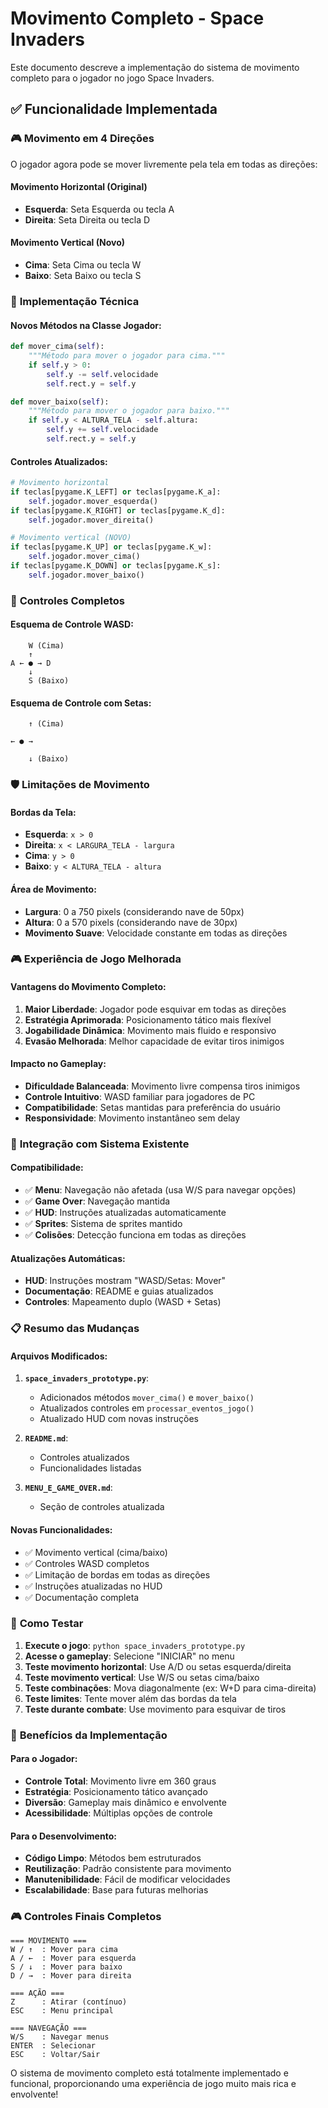 # Movimento Completo - Space Invaders

Este documento descreve a implementação do sistema de movimento completo para o jogador no jogo Space Invaders.

## ✅ Funcionalidade Implementada

### 🎮 **Movimento em 4 Direções**
O jogador agora pode se mover livremente pela tela em todas as direções:

#### **Movimento Horizontal (Original)**
- **Esquerda**: Seta Esquerda ou tecla A
- **Direita**: Seta Direita ou tecla D

#### **Movimento Vertical (Novo)**
- **Cima**: Seta Cima ou tecla W
- **Baixo**: Seta Baixo ou tecla S

### 🔧 **Implementação Técnica**

#### **Novos Métodos na Classe Jogador:**

```python
def mover_cima(self):
    """Método para mover o jogador para cima."""
    if self.y > 0:
        self.y -= self.velocidade
        self.rect.y = self.y

def mover_baixo(self):
    """Método para mover o jogador para baixo."""
    if self.y < ALTURA_TELA - self.altura:
        self.y += self.velocidade
        self.rect.y = self.y
```

#### **Controles Atualizados:**
```python
# Movimento horizontal
if teclas[pygame.K_LEFT] or teclas[pygame.K_a]:
    self.jogador.mover_esquerda()
if teclas[pygame.K_RIGHT] or teclas[pygame.K_d]:
    self.jogador.mover_direita()

# Movimento vertical (NOVO)
if teclas[pygame.K_UP] or teclas[pygame.K_w]:
    self.jogador.mover_cima()
if teclas[pygame.K_DOWN] or teclas[pygame.K_s]:
    self.jogador.mover_baixo()
```

### 🎯 **Controles Completos**

#### **Esquema de Controle WASD:**
```
    W (Cima)
    ↑
A ← ● → D
    ↓
    S (Baixo)
```

#### **Esquema de Controle com Setas:**
```
    ↑ (Cima)
    
← ● →
    
    ↓ (Baixo)
```

### 🛡️ **Limitações de Movimento**

#### **Bordas da Tela:**
- **Esquerda**: `x > 0`
- **Direita**: `x < LARGURA_TELA - largura`
- **Cima**: `y > 0`
- **Baixo**: `y < ALTURA_TELA - altura`

#### **Área de Movimento:**
- **Largura**: 0 a 750 pixels (considerando nave de 50px)
- **Altura**: 0 a 570 pixels (considerando nave de 30px)
- **Movimento Suave**: Velocidade constante em todas as direções

### 🎮 **Experiência de Jogo Melhorada**

#### **Vantagens do Movimento Completo:**
1. **Maior Liberdade**: Jogador pode esquivar em todas as direções
2. **Estratégia Aprimorada**: Posicionamento tático mais flexível
3. **Jogabilidade Dinâmica**: Movimento mais fluido e responsivo
4. **Evasão Melhorada**: Melhor capacidade de evitar tiros inimigos

#### **Impacto no Gameplay:**
- **Dificuldade Balanceada**: Movimento livre compensa tiros inimigos
- **Controle Intuitivo**: WASD familiar para jogadores de PC
- **Compatibilidade**: Setas mantidas para preferência do usuário
- **Responsividade**: Movimento instantâneo sem delay

### 🔄 **Integração com Sistema Existente**

#### **Compatibilidade:**
- ✅ **Menu**: Navegação não afetada (usa W/S para navegar opções)
- ✅ **Game Over**: Navegação mantida
- ✅ **HUD**: Instruções atualizadas automaticamente
- ✅ **Sprites**: Sistema de sprites mantido
- ✅ **Colisões**: Detecção funciona em todas as direções

#### **Atualizações Automáticas:**
- **HUD**: Instruções mostram "WASD/Setas: Mover"
- **Documentação**: README e guias atualizados
- **Controles**: Mapeamento duplo (WASD + Setas)

### 📋 **Resumo das Mudanças**

#### **Arquivos Modificados:**
1. **`space_invaders_prototype.py`**:
   - Adicionados métodos `mover_cima()` e `mover_baixo()`
   - Atualizados controles em `processar_eventos_jogo()`
   - Atualizado HUD com novas instruções

2. **`README.md`**:
   - Controles atualizados
   - Funcionalidades listadas

3. **`MENU_E_GAME_OVER.md`**:
   - Seção de controles atualizada

#### **Novas Funcionalidades:**
- ✅ Movimento vertical (cima/baixo)
- ✅ Controles WASD completos
- ✅ Limitação de bordas em todas as direções
- ✅ Instruções atualizadas no HUD
- ✅ Documentação completa

### 🎯 **Como Testar**

1. **Execute o jogo**: `python space_invaders_prototype.py`
2. **Acesse o gameplay**: Selecione "INICIAR" no menu
3. **Teste movimento horizontal**: Use A/D ou setas esquerda/direita
4. **Teste movimento vertical**: Use W/S ou setas cima/baixo
5. **Teste combinações**: Mova diagonalmente (ex: W+D para cima-direita)
6. **Teste limites**: Tente mover além das bordas da tela
7. **Teste durante combate**: Use movimento para esquivar de tiros

### 🚀 **Benefícios da Implementação**

#### **Para o Jogador:**
- **Controle Total**: Movimento livre em 360 graus
- **Estratégia**: Posicionamento tático avançado
- **Diversão**: Gameplay mais dinâmico e envolvente
- **Acessibilidade**: Múltiplas opções de controle

#### **Para o Desenvolvimento:**
- **Código Limpo**: Métodos bem estruturados
- **Reutilização**: Padrão consistente para movimento
- **Manutenibilidade**: Fácil de modificar velocidades
- **Escalabilidade**: Base para futuras melhorias

### 🎮 **Controles Finais Completos**

```
=== MOVIMENTO ===
W / ↑  : Mover para cima
A / ←  : Mover para esquerda  
S / ↓  : Mover para baixo
D / →  : Mover para direita

=== AÇÃO ===
Z      : Atirar (contínuo)
ESC    : Menu principal

=== NAVEGAÇÃO ===
W/S    : Navegar menus
ENTER  : Selecionar
ESC    : Voltar/Sair
```

O sistema de movimento completo está totalmente implementado e funcional, proporcionando uma experiência de jogo muito mais rica e envolvente!
